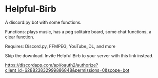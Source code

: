 # Helpful-Birb
A discord.py bot with some functions.

Functions:
plays music, has a peg solitaire board, some chat functions, a clear function.

Requires: 
Discord.py, FFMPEG, YouTube_DL, and more

Skip the download. Invite Helpful Birb to your server with this link instead.

https://discordapp.com/api/oauth2/authorize?client_id=628823832999886848&permissions=0&scope=bot
